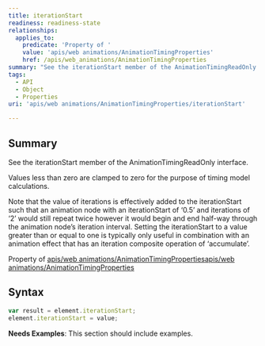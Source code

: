 ```yaml
---
title: iterationStart
readiness: readiness-state
relationships:
  applies_to:
    predicate: 'Property of '
    value: 'apis/web animations/AnimationTimingProperties'
    href: /apis/web_animations/AnimationTimingProperties
summary: "See the iterationStart member of the AnimationTimingReadOnly interface.\n"
tags:
  - API
  - Object
  - Properties
uri: 'apis/web animations/AnimationTimingProperties/iterationStart'

---
```

## <span>Summary</span>

See the iterationStart member of the AnimationTimingReadOnly interface.

Values less than zero are clamped to zero for the purpose of timing model calculations.

Note that the value of iterations is effectively added to the iterationStart such that an animation node with an iterationStart of ‘0.5’ and iterations of ‘2’ would still repeat twice however it would begin and end half-way through the animation node’s iteration interval. Setting the iterationStart to a value greater than or equal to one is typically only useful in combination with an animation effect that has an iteration composite operation of ‘accumulate’.

Property of [apis/web animations/AnimationTimingProperties](/apis/web_animations/AnimationTimingProperties)[apis/web animations/AnimationTimingProperties](/apis/web_animations/AnimationTimingProperties)

## <span>Syntax</span>

``` js
var result = element.iterationStart;
element.iterationStart = value;
```

**Needs Examples**: This section should include examples.

